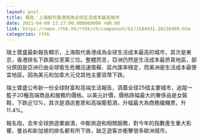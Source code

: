 ```yaml
---
layout: post
title: 報告：上海取代香港成為全球生活成本最高城市
date: 2021-04-09 13:27:00.000000000 +08:00
link: https://news.rthk.hk/rthk/ch/component/k2/1584931-20210409.htm
categories: rthk
---
```


瑞士寶盛最新報告顯示，上海取代香港成為全球生活成本最高的城市，其次是東京，香港排名下跌兩位至第三位。整體而言，亞洲仍然是生活成本最昂貴地區，部分原因是亞洲已由全球衛生危機迅速復蘇、區內匯率穩定，而美洲是生活成本最便宜地區，因為美元和加拿大元兌其他主要貨幣下跌。

瑞士寶盛公布新一份全球財富和高端生活報告，涵蓋全球25個主要城市，追蹤一籃子20種高端商品和服務的價格。以美元計價，價格跌幅最大的奢侈品是女裝鞋，下跌近12%，其次是酒店套房和高端葡萄酒，升幅最大為商務艙機票，升11.4%。

報名指，去年全球旅遊業崩潰，中斷旅遊和相關服務，對今年的指數產生重大影響，曼谷和新加坡的排名都有所下跌，缺乏遊客亦衝擊很多歐洲城市。
